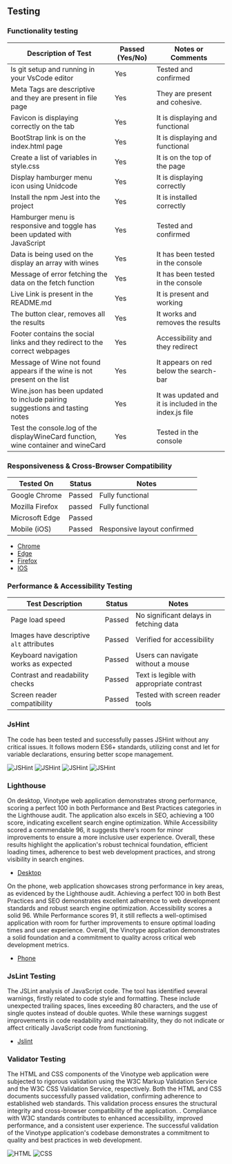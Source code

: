 
## Testing

### Functionality testing

| **Description of Test**                                           | **Passed (Yes/No)** | **Notes or Comments**                         |
|-------------------------------------------------------------------|---------------------|-----------------------------------------------|
| Is git setup and running in your VsCode editor | Yes | Tested and confirmed|
| Meta Tags are descriptive and they are present in file page | Yes                 | They are present and cohesive.                |
| Favicon is displaying correctly on the tab| Yes                | It is displaying and functional
| BootStrap link is on the index.html page| Yes                | It is displaying and functional
| Create a list of variables in style.css | Yes                | It is on the top of the page|
| Display hamburger menu icon using Unidcode| Yes              | It is displaying correctly|
| Install the npm Jest into the project| Yes                   | It is installed correctly|
| Hamburger menu is responsive and toggle has been updated with JavaScript| Yes | Tested and confirmed|
| Data is being used on the display an array with wines| Yes| It has been tested in the console|
| Message of error fetching the data on the fetch function| Yes| It has been tested in the console|
| Live Link is present in the README.md | Yes                  | It is present and working|
| The button clear, removes all the results| Yes | It works and removes the results|
| Footer contains the social links and they redirect to the correct webpages| Yes| Accessibility and they redirect|
| Message of Wine not found appears if the wine is not present on the list | Yes | It appears on red below the search-bar|
| Wine.json has been updated to include pairing suggestions and tasting notes| Yes | It was updated and it is included in the index.js file|
|Test the console.log of the displayWineCard function, wine container and wineCard| Yes | Tested in the console|


###  **Responsiveness & Cross-Browser Compatibility**

| **Tested On** | **Status** | **Notes** |
|--------------|-----------|----------|
| Google Chrome | Passed | Fully functional |
| Mozilla Firefox | passed | Fully functional |
| Microsoft Edge | Passed |  |
| Mobile (iOS) | Passed | Responsive layout confirmed |

- [Chrome](documentation/browser-testing/chrome.png)
- [Edge](documentation/browser-testing/chrome.png)
- [Firefox](documentation/browser-testing/firefox.png)
- [IOS](documentation/browser-testing/ios.PNG)



### **Performance & Accessibility Testing**

| **Test Description** | **Status** | **Notes** |
|----------------------|-----------|----------|
| Page load speed | Passed | No significant delays in fetching data |
| Images have descriptive `alt` attributes | Passed | Verified for accessibility |
| Keyboard navigation works as expected | Passed | Users can navigate without a mouse |
| Contrast and readability checks | Passed | Text is legible with appropriate contrast |
| Screen reader compatibility | Passed | Tested with screen reader tools |



### JsHint 

The code has been tested and successfully passes JSHint without any critical issues. It follows modern ES6+ standards, utilizing const and let for variable declarations, ensuring better scope management.

![JSHint](documentation/browser-testing/testing.png)
![JSHint](documentation/browser-testing/testing-2.png)
![JSHint](documentation/browser-testing/testing-3.png)
![JSHint](documentation/browser-testing/testing-4.png)


### Lighthouse

On desktop, Vinotype web application demonstrates strong performance, scoring a perfect 100 in both Performance and Best Practices categories in the Lighthouse audit. The application also excels in SEO, achieving a 100 score, indicating excellent search engine optimization. While Accessibility scored a commendable 96, it suggests there's room for minor improvements to ensure a more inclusive user experience. Overall, these results highlight the application's robust technical foundation, efficient loading times, adherence to best web development practices, and strong visibility in search engines.

- [Desktop](documentation/lIghthouse/lighthouse-desktop.png)

On the phone,  web application showcases strong performance in key areas, as evidenced by the Lighthouse audit. Achieving a perfect 100 in both Best Practices and SEO demonstrates excellent adherence to web development standards and robust search engine optimization.  Accessibility scores a solid 96. While Performance scores 91, it still reflects a well-optimised application with room for further improvements to ensure optimal loading times and user experience. Overall, the Vinotype application demonstrates a solid foundation and a commitment to quality across critical web development metrics.

- [Phone](documentation/lighthouse/lighthouse-phone.png)


### JsLint Testing

The JSLint analysis of JavaScript code. The tool has identified several warnings, firstly related to code style and formatting. These include unexpected trailing spaces, lines exceeding 80 characters, and the use of single quotes instead of double quotes. While these warnings suggest improvements in code readability and maintainability, they do not indicate or affect critically  JavaScript code from functioning.

- [Jslint](documentation/JSlint.png)


### Validator Testing 

The HTML and CSS components of the Vinotype web application were subjected to rigorous validation using the W3C Markup Validation Service and the W3C CSS Validation Service, respectively. Both the HTML and CSS documents successfully passed validation, confirming adherence to established web standards. This validation process ensures the structural integrity and cross-browser compatibility of the application. . Compliance with W3C standards contributes to enhanced accessibility, improved performance, and a consistent user experience. The successful validation of the Vinotype application's codebase demonstrates a commitment to quality and best practices in web development.


![HTML](documentation/validator.w3.org_nu_%20(6).png)
![CSS](documentation/jigsaw.w3.org_css-validator_validator%20(3).png)
